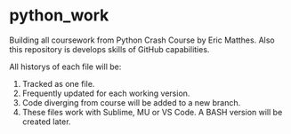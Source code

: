 # python_work
Building all coursework from Python Crash Course by Eric Matthes.  Also this repository is develops skills of GitHub capabilities.

All historys of each file will be:

1. Tracked as one file.
2. Frequently updated for each working version.
3. Code diverging from course will be added to a new branch.
4. These files work with Sublime, MU or VS Code.  A BASH version will be created later.
